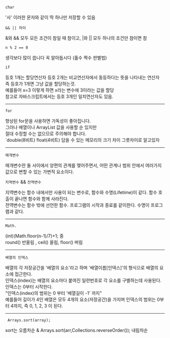 `char`<br>

 '사' 이러한 문자와 같이 딱 하나만 저장할 수 있음 



`&& || 차이`<br>

 &와 && 모두 모든 조건이 참일 때 참이고, |와 || 모두 하나의 조건만 참이면 참


  
`n % 2 == 0`<br>

 생각보다 많이 씁니다 꼭 알아둡시다 (홀수 짝수 판별법)


`if`
     
  등호 1개는 할당연산자  등호 2개는 비교연산자에서 동등하다는 뜻을 나타내는 연산자 <br>
  즉 등호가 1개면 그냥 값을 할당하는것. <br>
  예를들어 x=3 이렇게 하면 x라는 변수에 3이라는 값을 할당 <br>
  참고로 자바스크립트에서는 등호 3개인 일치연산자도 있음.
      <hr>
      
      
`for`
      
  향상된 for문을 사용하면 가독성이 좋아집니다. <br>
  그러나 배열이나 ArrayList 값을 사용할 순 있지만 <br>
  절대 수정할 수는 없으므로 주의해야 합니다.<br>
  `double(8비트) float(4비트) 
  담을 수 있는 메모리의 크기 차이 그릇차이로 알고있자 
      <hr>
      
`매개변수`
 
   매개변수란 둘 사이에서 양편의 관계를 맺어주면서, 어떤 관계나 범위 안에서 여러가지 값으로 변할 수 있는 가변적 요소이다.<br>
   
`지역변수` && `전역변수`
  
   지역변수는 함수 내에서만 사용이 되는 변수로, 함수와 수명(Lifetime)이 같다. 함수 호출이 끝나면 함수와 함께 사라진다.<br>
   전역변수는 함수 밖에 선언한 함수. 프로그램의 시작과 종료를 같이한다. 수명이 프로그램과 같다.
   <hr>
   
`Math.`

   (int)(Math.floor(n-1)/7)+1; 중 <br>
   round() 반올림 , ceil() 올림, floor() 버림<br>
      <hr>
      
`배열의 인덱스`
  
   배열의 각 저장공간을 '배열의 요소'라고 하며 '배열이름[인덱스]'의 형식으로 배열의 요소에 접근한다.<br>
   인덱스(index)는 배열의 요소마다 붙여진 일련번호로 각 요소를 구별하는데 사용된다. 인덱스는 0부터 시작한다.<br>
   "인덱스(index)의 범위는 0 부터 '배열길이 -1' 까지"<br>
   예를들어 길이가 4인 배열은 모두 4개의 요소(저장공간)을 가지며 인덱스의 범위는 0부터 4까지, 즉 0, 1, 2, 3 이 된다.<br>
   <hr>
   
` Arrays.sort(array);`

  sort는 오름차순 &   Arrays.sort(arr,Collections.reverseOrder()); 내림차순 
   
   
